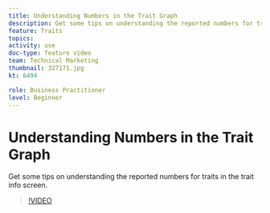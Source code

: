 ```yaml
---
title: Understanding Numbers in the Trait Graph
description: Get some tips on understanding the reported numbers for traits in the trait info screen.
feature: Traits
topics: 
activity: use
doc-type: feature video
team: Technical Marketing
thumbnail: 327171.jpg
kt: 6494

role: Business Practitioner
level: Beginner
---
```


# Understanding Numbers in the Trait Graph

Get some tips on understanding the reported numbers for traits in the trait info screen.

>[!VIDEO](https://video.tv.adobe.com/v/327171/?quality=12&learn=on)
